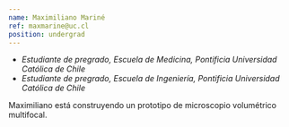 ```yaml
---
name: Maximiliano Mariné
ref: maxmarine@uc.cl
position: undergrad
---
```


- _Estudiante de pregrado, Escuela de Medicina, Pontificia Universidad Católica de Chile_
- _Estudiante de pregrado, Escuela de Ingeniería, Pontificia Universidad Católica de Chile_

Maximiliano está construyendo un prototipo de microscopio volumétrico multifocal.